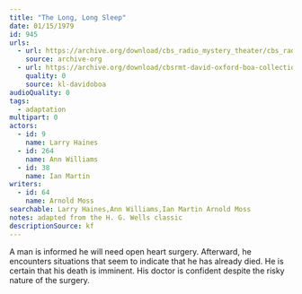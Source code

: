 ```yaml
---
title: "The Long, Long Sleep"
date: 01/15/1979
id: 945
urls: 
  - url: https://archive.org/download/cbs_radio_mystery_theater/cbs_radio_mystery_theater-0901-0950.zip/cbs_radio_mystery_theater-0901-0950%2Fcbsrmt_0945_the_long_long_sleep.mp3
    source: archive-org
  - url: https://archive.org/download/cbsrmt-david-oxford-boa-collection/CBSRMT-790115-0945-The-Long,-Long-Sleep-(128-48)_WBBM-JE-{BoA}.mp3
    quality: 0
    source: kl-davidoboa
audioQuality: 0
tags: 
  - adaptation
multipart: 0
actors:  
  - id: 9
    name: Larry Haines  
  - id: 264
    name: Ann Williams  
  - id: 38
    name: Ian Martin
writers:  
  - id: 64
    name: Arnold Moss
searchable: Larry Haines,Ann Williams,Ian Martin Arnold Moss
notes: adapted from the H. G. Wells classic
descriptionSource: kf
---
```

A man is informed he will need open heart surgery. Afterward, he encounters situations that seem to indicate that he has already died. He is certain that his death is imminent. His doctor is confident despite the risky nature of the surgery.
